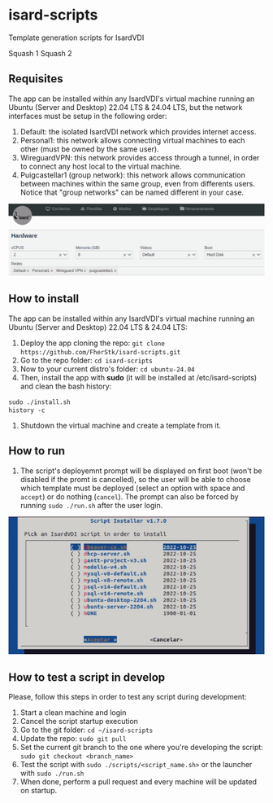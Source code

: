 # isard-scripts
Template generation scripts for IsardVDI 

Squash 1
Squash 2

## Requisites
The app can be installed within any IsardVDI's virtual machine running an Ubuntu (Server and Desktop) 22.04 LTS & 24.04 LTS, but the network interfaces must be setup in the following order:
1. Default: the isolated IsardVDI network which provides internet access.
2. Personal1: this network allows connecting virtual machines to each other (must be owned by the same user).
3. WireguardVPN: this network provides access through a tunnel, in order to connect any host local to the virtual machine.
4. Puigcastellar1 (group network): this network allows communication between machines within the same group, even from differents users. Notice that "group networks" can be named different in your case. 

<p align="center">
  <img src="imgs/tutorial/network.png" />
</p>

## How to install
The app can be installed within any IsardVDI's virtual machine running an Ubuntu (Server and Desktop) 22.04 LTS & 24.04 LTS:

1. Deploy the app cloning the repo: `git clone https://github.com/FherStk/isard-scripts.git`
1. Go to the repo folder: `cd isard-scripts`
1. Now to your current distro's folder: `cd ubuntu-24.04`
1. Then, install the app with **sudo** (it will be installed at /etc/isard-scripts) and clean the bash history:
```
sudo ./install.sh
history -c
```
1. Shutdown the virtual machine and create a template from it. 

## How to run
1. The script's deployemnt prompt will be displayed on first boot (won't be disabled if the promt is cancelled), so the user will be able to choose which template must be deployed (select an option with space and `accept`) or do nothing (`cancel`). The prompt can also be forced by running `sudo ./run.sh` after the user login.

<p align="center">
  <img src="imgs/tutorial/deploy.png" />
</p>



## How to test a script in develop
Please, follow this steps in order to test any script during development:

1. Start a clean machine and login
2. Cancel the script startup execution
3. Go to the git folder: `cd ~/isard-scripts`
4. Update the repo: `sudo git pull`
5. Set the current git branch to the one where you're developing the script: `sudo git checkout <branch_name>`
6. Test the script with `sudo ./scripts/<script_name.sh>` or the launcher with `sudo ./run.sh`
7. When done, perform a pull request and every machine will be updated on startup.
